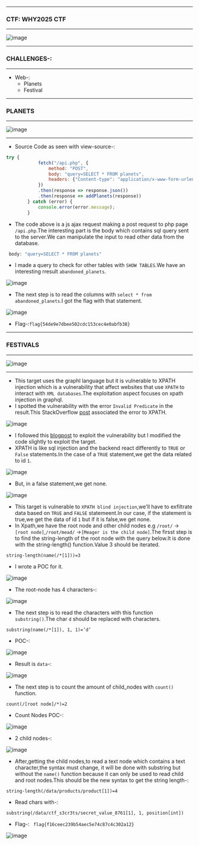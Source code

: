 -------------------

### CTF: WHY2025 CTF

-------------------

![image](https://github.com/user-attachments/assets/5d7b39c1-2e1f-48da-a494-f818560ea6d0)

-------------------

### CHALLENGES-:

-------------------

- Web-:
  - Planets
  - Festival

-------------------

### PLANETS

-------------------

![image](https://github.com/user-attachments/assets/f1fb9132-28d3-4135-a6d5-9385277c245d)

------------------

- Source Code as seen with view-source-:

```js
try {
            fetch("/api.php", {
                method: "POST",
                body: "query=SELECT * FROM planets",
                headers: {"Content-type": "application/x-www-form-urlencoded; charset=UTF-8"},
            })
            .then(response => response.json())
            .then(response => addPlanets(response))
        } catch (error) {
            console.error(error.message);
        }
```

- The code above is a js ajax request  making a post request to php page `/api.php`.The interesting part is the body which contains sql query sent to the server.We can manipulate the input to read other data from the database.

```js
 body: "query=SELECT * FROM planets"
```

- I made a query to check for other tables with `SHOW TABLES`.We have an interesting rresult `abandoned_planets`.

![image](https://github.com/user-attachments/assets/0153717f-8f47-4652-ad06-918200fe2a6e)

- The next step is to read the columns with `select * from abandoned_planets`.I got the flag with that statement.

![image](https://github.com/user-attachments/assets/17fc2858-fec1-4bf2-a46b-1ac5fe0ef5a1)

- Flag-:`flag{54de9e7dbee502cdc153cec4e0abfb38}`

----------------------

### FESTIVALS

-----------------------

![image](https://github.com/user-attachments/assets/4c2dc171-a7bc-44cb-a0d2-5d9e977649ad)

-----------------------

- This target uses the graphl language but it is vulnerable to XPATH injection which is a vulnerability that affect websites that use `XPATH` to interact with `XML databases`.The exploitation aspect focuses on xpath injection in graphql.
- I spotted the vulnerability with the error `Invalid Predicate` in the result.This StackOverflow [post](https://stackoverflow.com/questions/33830821/python-xpath-syntaxerror-invalid-predicate) associated the error to XPATH.

![image](https://github.com/user-attachments/assets/f9a7a19c-4d5a-491d-b990-bc265e2200b1)

- I followed this [blogpost](https://www.vaadata.com/blog/xpath-injections-exploitations-and-security-tips/) to exploit the vulnerability but I modified the code slightly to exploit the target.
- XPATH is like sql injection and the backend react differently to `TRUE` or `False` statements.In the case of a `TRUE` statement,we get the data related to id `1`.

![image](https://github.com/user-attachments/assets/f60082cd-397d-4787-9006-b73feb7112a5)

- But, in a false statement,we get none.

![image](https://github.com/user-attachments/assets/4a8da922-7e7d-442f-bb98-6e78953612ce)

- This target is vulnerable to `XPATH blind injection`,we'll have to exfiltrate data based on `TRUE` and `FALSE` statemeent.In our case, if the statement is true,we get the data of id `1` but if it is false,we get none.
- In Xpath,we have the root node and other child nodes e.g `/root/` -> `[root node]`,`/root/mead/` ->`[Meager is the child node]`.The firsst step is to find the string-length of the root node with the query below.It is done with the string-length() function.Value 3 should be iterated.

```xpath
string-length(name(/*[1]))=3
```
- I wrote a POC for it.

![image](https://github.com/user-attachments/assets/4cae27fb-b329-432c-a8b7-b1134612e19f)

- The root-node has 4 characters-:

![image](https://github.com/user-attachments/assets/c93f9376-0cda-4a57-9d5d-0282ecfe4ae2)

- The next step is to read the characters with this function `substring()`.The char `d` should be replaced with characters.

```xpath
substring(name(/*[1]), 1, 1)=’d‘
```

- POC-:

![image](https://github.com/user-attachments/assets/8082e0ef-8b91-4111-9139-7b259fe854de)

- Result is `data`-:

![image](https://github.com/user-attachments/assets/11f15086-29fe-4296-9dfb-42160414a1a0)

- The next step is to count the amount of child_nodes with `count()` function.

```xpath
count(/[root node]/*)=2
```
- Count Nodes POC-:

![image](https://github.com/user-attachments/assets/890c0543-d525-4f11-8741-45a69c3ab399)

- 2 child nodes-:

![image](https://github.com/user-attachments/assets/9bf047e6-7d08-4bd7-9eaa-245b5bce01e7)

- After,getting the child nodes,to read a text node which contains a text character,the syntax must change, it will be done with substring but without the `name()` function because it can only be used to read child and root nodes.This should be the new syntax to get the string length-:

```xpath
string-length(/data/products/product[1])=4
```

- Read chars with-:

```xpath
substring(/data/ctf_s3cr3ts/secret_value_8761[1], 1, position[int])
```

- Flag-: ` flag{f16ceec239b54aec5e74c87c4c302a12}`

![image](https://github.com/user-attachments/assets/524b7689-774c-4e76-a230-5d2071034727)





